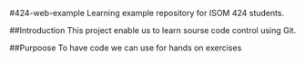 #424-web-example
Learning example repository for ISOM 424 students.

##Introduction
This project enable us to learn sourse code control using Git.

##Purpoose
To have code we can use for hands on exercises
